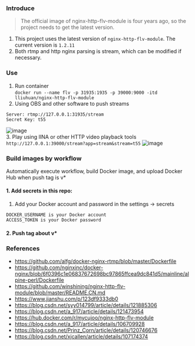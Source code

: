 <!--
 * @Description: 
 * @Author: LLiuHuan
 * @Date: 2022-04-11 16:30:02
 * @LastEditTime: 2024-07-16 16:07:04
 * @LastEditors: LLiuHuan
-->
### Introduce
> The official image of nginx-http-flv-module is four years ago, so the project needs to get the latest version.  

1. This project uses the latest version of `nginx-http-flv-module`. The current version is `1.2.11`  
2. Both rtmp and http nginx parsing is stream, which can be modified if necessary.

### Use
1. Run container  
  `docker run --name flv -p 31935:1935 -p 39000:9000 -itd lliuhuan/nginx-http-flv-module`  
2. Using OBS and other software to push streams  
  ```
  Server: rtmp://127.0.0.1:31935/stream
  Secret Key: t55
  ```  
  ![image](./static/1.OBS.gif)  
3. Play using IINA or other HTTP video playback tools  
  `http://127.0.0.1:39000/stream?app=stream&stream=t55`
![image](./static/2.IINA.gif)  

### Build images by workflow

Automatically execute workflow, build Docker image, and upload Docker Hub when push tag is v*

#### 1. Add secrets in this repo:

  1. Add your Docker account and password in the settings -> secrets
  ```
  DOCKER_USERNAME is your Docker account
  ACCESS_TOKEN is your Docker password
  ```
  

#### 2. Push tag about v*

### References
- https://github.com/alfg/docker-nginx-rtmp/blob/master/Dockerfile
- https://github.com/nginxinc/docker-nginx/blob/6f0396c1e06837672698bc97865ffcea9dc841d5/mainline/alpine-perl/Dockerfile
- https://github.com/winshining/nginx-http-flv-module/blob/master/README.CN.md
- https://www.jianshu.com/p/123df9333db0
- https://blog.csdn.net/syy014799/article/details/121885306
- https://blog.csdn.net/a_917/article/details/121473954
- https://hub.docker.com/r/mycujoo/nginx-http-flv-module
- https://blog.csdn.net/a_917/article/details/106709928
- https://blog.csdn.net/Prinz_Corn/article/details/120746676
- https://blog.csdn.net/xjcallen/article/details/107174374